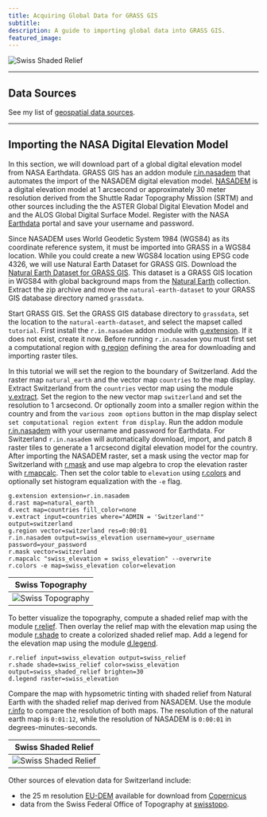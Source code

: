 ```yaml
---
title: Acquiring Global Data for GRASS GIS
subtitle:
description: A guide to importing global data into GRASS GIS.
featured_image:
---
```


![Swiss Shaded Relief](https://media.githubusercontent.com/media/baharmon/baharmon.github.io/master/images/importing-global-data/swiss-shaded-relief.png)

---

## Data Sources

See my list of [geospatial data sources](geospatial-data-sources).

---

## Importing the NASA Digital Elevation Model

In this section, we will download part of a
global digital elevation model
from NASA Earthdata. <i class="ms ms-grass-gis"></i> GRASS GIS has an addon module
[r.in.nasadem](https://grass.osgeo.org/grass-stable/manuals/addons/r.in.nasadem.html)
that automates the import of the NASADEM digital elevation model.
[NASADEM](https://lpdaac.usgs.gov/products/nasadem_hgtv001/)
is a digital elevation model
at 1 arcsecond or approximately 30 meter resolution
derived from the Shuttle Radar Topography Mission (SRTM)
and other sources including the
the ASTER Global Digital Elevation Model and
and the ALOS Global Digital Surface Model.
Register with the NASA [Earthdata](https://urs.earthdata.nasa.gov/users/new) portal and save your username and password.

Since NASADEM uses
<i class="ms ms-sphere"></i> World Geodetic System 1984 (WGS84)
as its coordinate reference system,
it must be imported into GRASS in a WGS84 location.
While you could create a new WGS84 location
using EPSG code 4326,
we will use Natural Earth Dataset for GRASS GIS.
Download the [Natural Earth Dataset for GRASS GIS](https://zenodo.org/record/3762852/files/natural-earth-dataset.zip?download=1).
This dataset is a GRASS GIS location in WGS84
with global background maps from the
[Natural Earth](https://www.naturalearthdata.com/) collection.
Extract the zip archive and move the `natural-earth-dataset`
to your GRASS GIS database directory named `grassdata`.

Start <i class="ms ms-grass-gis"></i> GRASS GIS.
Set the GRASS GIS database directory to `grassdata`,
set the location to the `natural-earth-dataset`,
and select the mapset called `tutorial`.
First install the `r.in.nasadem` addon module
with [g.extension](https://grass.osgeo.org/grass-stable/manuals/g.extension.html).
If it does not exist, create it now.
Before running `r.in.nasadem`
you must first set a computational region
with [g.region](https://grass.osgeo.org/grass-stable/manuals/g.region.html)
defining the area for downloading and importing raster tiles.

In this tutorial we will set the region
to the boundary of Switzerland.
Add the raster map `natural_earth`
and the vector map `countries` to the map display.
Extract Switzerland from the `countries` vector map using the module
[v.extract](https://grass.osgeo.org/grass-stable/manuals/v.extract.html).
Set the region to the new vector map `switzerland` and
set the resolution to 1 arcsecond.
Or optionally zoom into a smaller region within the country
and from the `various zoom options` button in the map display
select `set computational region extent from display`.
Run the addon module
[r.in.nasadem](https://grass.osgeo.org/grass-stable/manuals/addons/r.in.nasadem.html)
with your username and password for Earthdata.
For Switzerland `r.in.nasadem` will automatically
download, import, and patch 8 raster tiles to generate
a 1 arcsecond digital elevation model for the country.
After importing the NASADEM raster,
set a mask using the vector map for Switzerland
with [r.mask](https://grass.osgeo.org/grass-stable/manuals/r.mask.html)
and use map algebra to crop the elevation raster
with [r.mapcalc](https://grass.osgeo.org/grass-stable/manuals/r.mapcalc.html).
Then set the color table to `elevation`
using [r.colors](https://grass.osgeo.org/grass-stable/manuals/r.colors.html)
and optionally set histogram equalization with the `-e` flag.
```
g.extension extension=r.in.nasadem
d.rast map=natural_earth
d.vect map=countries fill_color=none
v.extract input=countries where="ADMIN = 'Switzerland'" output=switzerland
g.region vector=switzerland res=0:00:01
r.in.nasadem output=swiss_elevation username=your_username password=your_password
r.mask vector=switzerland
r.mapcalc "swiss_elevation = swiss_elevation" --overwrite
r.colors -e map=swiss_elevation color=elevation
```

| Swiss Topography |
|:---:|
| ![Swiss Topography](https://media.githubusercontent.com/media/baharmon/baharmon.github.io/master/images/importing-global-data/swiss-elevation.png) |

To better visualize the topography,
compute a shaded relief map with the module
[r.relief](https://grass.osgeo.org/grass-stable/manuals/r.relief.html).
Then overlay the relief map with the elevation map
using the module
[r.shade](https://grass.osgeo.org/grass-stable/manuals/r.shade.html)
to create a colorized shaded relief map.
Add a legend for the elevation map using the module
[d.legend](https://grass.osgeo.org/grass-stable/manuals/d.legend.html).
```
r.relief input=swiss_elevation output=swiss_relief
r.shade shade=swiss_relief color=swiss_elevation output=swiss_shaded_relief brighten=30
d.legend raster=swiss_elevation
```
Compare the map with hypsometric tinting with shaded relief
from Natural Earth with the shaded relief map derived from NASADEM.
Use the module
[r.info](https://grass.osgeo.org/grass-stable/manuals/r.info.html)
to compare the resolution of both maps.
The resolution of the natural earth map is `0:01:12`,
while the resolution of NASADEM is `0:00:01`
in degrees-minutes-seconds.

| Swiss Shaded Relief |
|:---:|
| ![Swiss Shaded Relief](https://media.githubusercontent.com/media/baharmon/baharmon.github.io/master/images/importing-global-data/swiss-shaded-relief.png) |

Other sources of elevation data for Switzerland include:
* the 25 m resolution
[EU-DEM](https://www.eea.europa.eu/data-and-maps/data/copernicus-land-monitoring-service-eu-dem)
available for download from
[Copernicus](https://land.copernicus.eu/imagery-in-situ/eu-dem/eu-dem-v1.1)
* data from the Swiss Federal Office of Topography
at [swisstopo](https://www.swisstopo.admin.ch/).

